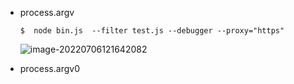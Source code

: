 - process.argv

  ```shell
  $  node bin.js  --filter test.js --debugger --proxy="https"
  ```

  ![image-20220706121642082](E:\opensource\mrdu\assets\node\image-20220706121642082.png)

- process.argv0